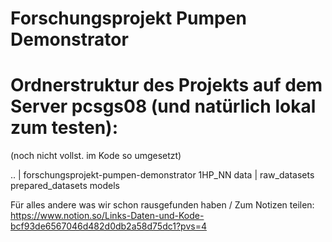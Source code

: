# Forschungsprojekt Pumpen Demonstrator

# Ordnerstruktur des Projekts auf dem Server pcsgs08 (und natürlich lokal zum testen):
(noch nicht vollst. im Kode so umgesetzt)

..
 |
 forschungsprojekt-pumpen-demonstrator
 1HP_NN
 data
    |
    raw_datasets
    prepared_datasets
    models

Für alles andere was wir schon rausgefunden haben / Zum Notizen teilen:
https://www.notion.so/Links-Daten-und-Kode-bcf93de6567046d482d0db2a58d75dc1?pvs=4
